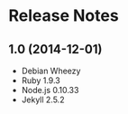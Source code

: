 # Release Notes

## 1.0 (2014-12-01)

* Debian Wheezy
* Ruby 1.9.3
* Node.js 0.10.33
* Jekyll 2.5.2

